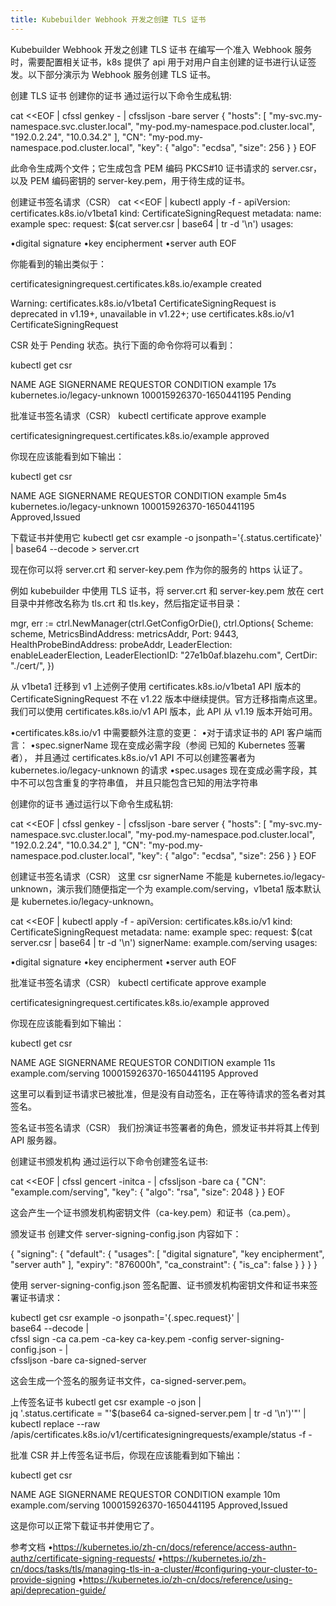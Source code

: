```yaml
---
title: Kubebuilder Webhook 开发之创建 TLS 证书
---
```

Kubebuilder Webhook 开发之创建 TLS 证书
在编写一个准入 Webhook 服务时，需要配置相关证书，k8s 提供了 api 用于对用户自主创建的证书进行认证签发。以下部分演示为 Webhook 服务创建 TLS 证书。

创建 TLS 证书
创建你的证书
通过运行以下命令生成私钥:

cat <<EOF | cfssl genkey - | cfssljson -bare server
{
"hosts": [
"my-svc.my-namespace.svc.cluster.local",
"my-pod.my-namespace.pod.cluster.local",
"192.0.2.24",
"10.0.34.2"
],
"CN": "my-pod.my-namespace.pod.cluster.local",
"key": {
"algo": "ecdsa",
"size": 256
}
}
EOF

此命令生成两个文件；它生成包含 PEM 编码 PKCS#10 证书请求的 server.csr， 以及 PEM 编码密钥的 server-key.pem，用于待生成的证书。

创建证书签名请求（CSR）
cat <<EOF | kubectl apply -f -
apiVersion: certificates.k8s.io/v1beta1
kind: CertificateSigningRequest
metadata:
name: example
spec:
request: $(cat server.csr | base64 | tr -d '\n')
usages:

•digital signature
•key encipherment
•server auth
EOF

你能看到的输出类似于：

certificatesigningrequest.certificates.k8s.io/example created

Warning: certificates.k8s.io/v1beta1 CertificateSigningRequest is deprecated in v1.19+, unavailable in v1.22+; use certificates.k8s.io/v1 CertificateSigningRequest

CSR 处于 Pending 状态。执行下面的命令你将可以看到：

kubectl get csr

NAME AGE SIGNERNAME REQUESTOR CONDITION
example 17s kubernetes.io/legacy-unknown 100015926370-1650441195 Pending

批准证书签名请求（CSR）
kubectl certificate approve example

certificatesigningrequest.certificates.k8s.io/example approved

你现在应该能看到如下输出：

kubectl get csr

NAME AGE SIGNERNAME REQUESTOR CONDITION
example 5m4s kubernetes.io/legacy-unknown 100015926370-1650441195 Approved,Issued

下载证书并使用它
kubectl get csr example -o jsonpath='{.status.certificate}' | base64 --decode > server.crt

现在你可以将 server.crt 和 server-key.pem 作为你的服务的 https 认证了。

例如 kubebuilder 中使用 TLS 证书，将 server.crt 和 server-key.pem 放在 cert 目录中并修改名称为 tls.crt 和 tls.key，然后指定证书目录：

mgr, err := ctrl.NewManager(ctrl.GetConfigOrDie(), ctrl.Options{
Scheme: scheme,
MetricsBindAddress: metricsAddr,
Port: 9443,
HealthProbeBindAddress: probeAddr,
LeaderElection: enableLeaderElection,
LeaderElectionID: "27e1b0af.blazehu.com",
CertDir: "./cert/",
})

从 v1beta1 迁移到 v1
上述例子使用 certificates.k8s.io/v1beta1 API 版本的 CertificateSigningRequest 不在 v1.22 版本中继续提供。官方迁移指南点这里。 我们可以使用 certificates.k8s.io/v1 API 版本，此 API 从 v1.19 版本开始可用。

•certificates.k8s.io/v1 中需要额外注意的变更：
•对于请求证书的 API 客户端而言：
•spec.signerName 现在变成必需字段（参阅 已知的 Kubernetes 签署者）， 并且通过 certificates.k8s.io/v1 API 不可以创建签署者为 kubernetes.io/legacy-unknown 的请求
•spec.usages 现在变成必需字段，其中不可以包含重复的字符串值， 并且只能包含已知的用法字符串

创建你的证书
通过运行以下命令生成私钥:

cat <<EOF | cfssl genkey - | cfssljson -bare server
{
"hosts": [
"my-svc.my-namespace.svc.cluster.local",
"my-pod.my-namespace.pod.cluster.local",
"192.0.2.24",
"10.0.34.2"
],
"CN": "my-pod.my-namespace.pod.cluster.local",
"key": {
"algo": "ecdsa",
"size": 256
}
}
EOF

创建证书签名请求（CSR）
这里 csr signerName 不能是 kubernetes.io/legacy-unknown，演示我们随便指定一个为 example.com/serving，v1beta1 版本默认是 kubernetes.io/legacy-unknown。

cat <<EOF | kubectl apply -f -
apiVersion: certificates.k8s.io/v1
kind: CertificateSigningRequest
metadata:
name: example
spec:
request: $(cat server.csr | base64 | tr -d '\n')
signerName: example.com/serving
usages:

•digital signature
•key encipherment
•server auth
EOF

批准证书签名请求（CSR）
kubectl certificate approve example

certificatesigningrequest.certificates.k8s.io/example approved

你现在应该能看到如下输出：

kubectl get csr

NAME AGE SIGNERNAME REQUESTOR CONDITION
example 11s example.com/serving 100015926370-1650441195 Approved

这里可以看到证书请求已被批准，但是没有自动签名，正在等待请求的签名者对其签名。

签名证书签名请求（CSR）
我们扮演证书签署者的角色，颁发证书并将其上传到 API 服务器。

创建证书颁发机构
通过运行以下命令创建签名证书:

cat <<EOF | cfssl gencert -initca - | cfssljson -bare ca
{
"CN": "example.com/serving",
"key": {
"algo": "rsa",
"size": 2048
}
}
EOF

这会产生一个证书颁发机构密钥文件（ca-key.pem）和证书（ca.pem）。

颁发证书
创建文件 server-signing-config.json 内容如下：

{
"signing": {
"default": {
"usages": [
"digital signature",
"key encipherment",
"server auth"
],
"expiry": "876000h",
"ca_constraint": {
"is_ca": false
}
}
}
}

使用 server-signing-config.json 签名配置、证书颁发机构密钥文件和证书来签署证书请求：

kubectl get csr example -o jsonpath='{.spec.request}' | \
base64 --decode | \
cfssl sign -ca ca.pem -ca-key ca-key.pem -config server-signing-config.json - | \
cfssljson -bare ca-signed-server

这会生成一个签名的服务证书文件，ca-signed-server.pem。

上传签名证书
kubectl get csr example -o json | \
jq '.status.certificate = "'$(base64 ca-signed-server.pem | tr -d '\n')'"' | \
kubectl replace --raw /apis/certificates.k8s.io/v1/certificatesigningrequests/example/status -f -

批准 CSR 并上传签名证书后，你现在应该能看到如下输出：

kubectl get csr

NAME AGE SIGNERNAME REQUESTOR CONDITION
example 10m example.com/serving 100015926370-1650441195 Approved,Issued

这是你可以正常下载证书并使用它了。

参考文档
•https://kubernetes.io/zh-cn/docs/reference/access-authn-authz/certificate-signing-requests/
•https://kubernetes.io/zh-cn/docs/tasks/tls/managing-tls-in-a-cluster/#configuring-your-cluster-to-provide-signing
•https://kubernetes.io/zh-cn/docs/reference/using-api/deprecation-guide/
